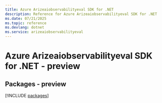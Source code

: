 ```yaml
---
title: Azure Arizeaiobservabilityeval SDK for .NET
description: Reference for Azure Arizeaiobservabilityeval SDK for .NET
ms.date: 07/21/2025
ms.topic: reference
ms.devlang: dotnet
ms.service: arizeaiobservabilityeval
---
```

# Azure Arizeaiobservabilityeval SDK for .NET - preview
## Packages - preview
[!INCLUDE [packages](arizeaiobservabilityeval-index.md)]